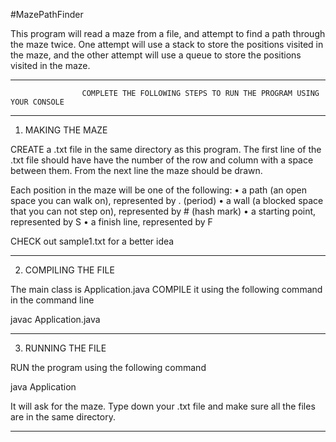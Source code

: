 #MazePathFinder

This program will read a maze from a file, and attempt to find a path through the maze twice. One attempt will use a stack to store the positions visited in the maze, and the other attempt will use a queue to store the positions visited in the maze.

________________________________________________________________________________________________________________________

                    COMPLETE THE FOLLOWING STEPS TO RUN THE PROGRAM USING YOUR CONSOLE
________________________________________________________________________________________________________________________
1. MAKING THE MAZE

CREATE a .txt file in the same directory as this program. The first line of the .txt file should have have the number of the row and column with a space between them. From the next line the maze should be drawn.

Each position in the maze will be one of the following:
• a path (an open space you can walk on), represented by . (period)
• a wall (a blocked space that you can not step on), represented by # (hash mark)
• a starting point, represented by S
• a finish line, represented by F

CHECK out sample1.txt for a better idea
________________________________________________________________________________________________________________________
2. COMPILING THE FILE

The main class is Application.java COMPILE it using the following command in the command line

javac Application.java

________________________________________________________________________________________________________________________
3. RUNNING THE FILE

RUN the program using the following command

java Application

It will ask for the maze. Type down your .txt file and make sure all the files are in the same directory. 
________________________________________________________________________________________________________________________

